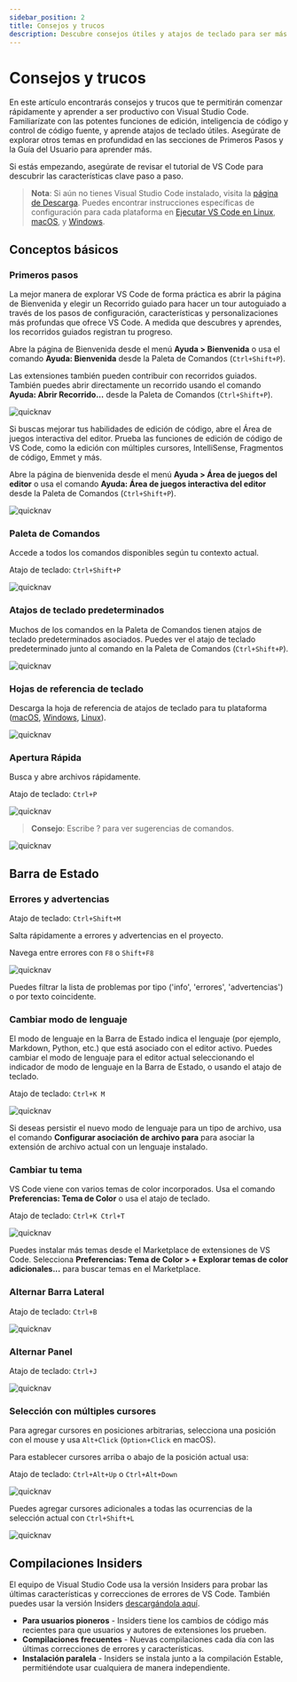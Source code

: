 ```yaml
---
sidebar_position: 2
title: Consejos y trucos
description: Descubre consejos útiles y atajos de teclado para ser más productivo con Visual Studio Code
---
```


# Consejos y trucos

En este artículo encontrarás consejos y trucos que te permitirán comenzar rápidamente y aprender a ser productivo con Visual Studio Code. Familiarízate con las potentes funciones de edición, inteligencia de código y control de código fuente, y aprende atajos de teclado útiles. Asegúrate de explorar otros temas en profundidad en las secciones de Primeros Pasos y la Guía del Usuario para aprender más.

Si estás empezando, asegúrate de revisar el tutorial de VS Code para descubrir las características clave paso a paso.

> **Nota**: Si aún no tienes Visual Studio Code instalado, visita la [página de Descarga](https://code.visualstudio.com/download). Puedes encontrar instrucciones específicas de configuración para cada plataforma en [Ejecutar VS Code en Linux](https://code.visualstudio.com/docs/setup/linux), [macOS](https://code.visualstudio.com/docs/setup/mac), y [Windows](https://code.visualstudio.com/docs/setup/windows).

## Conceptos básicos

### Primeros pasos

La mejor manera de explorar VS Code de forma práctica es abrir la página de Bienvenida y elegir un Recorrido guiado para hacer un tour autoguiado a través de los pasos de configuración, características y personalizaciones más profundas que ofrece VS Code. A medida que descubres y aprendes, los recorridos guiados registran tu progreso.

Abre la página de Bienvenida desde el menú **Ayuda > Bienvenida** o usa el comando **Ayuda: Bienvenida** desde la Paleta de Comandos (`Ctrl+Shift+P`).

Las extensiones también pueden contribuir con recorridos guiados. También puedes abrir directamente un recorrido usando el comando **Ayuda: Abrir Recorrido...** desde la Paleta de Comandos (`Ctrl+Shift+P`).

![quicknav](/img/get-started/tips/bienvenida.png)

Si buscas mejorar tus habilidades de edición de código, abre el Área de juegos interactiva del editor. Prueba las funciones de edición de código de VS Code, como la edición con múltiples cursores, IntelliSense, Fragmentos de código, Emmet y más.

Abre la página de bienvenida desde el menú **Ayuda > Área de juegos del editor** o usa el comando **Ayuda: Área de juegos interactiva del editor** desde la Paleta de Comandos (`Ctrl+Shift+P`).

![quicknav](/img/get-started/tips/bienvenida2.png)

### Paleta de Comandos

Accede a todos los comandos disponibles según tu contexto actual.

Atajo de teclado: `Ctrl+Shift+P`

![quicknav](/img/get-started/tips/paleta.gif)

### Atajos de teclado predeterminados

Muchos de los comandos en la Paleta de Comandos tienen atajos de teclado predeterminados asociados. Puedes ver el atajo de teclado predeterminado junto al comando en la Paleta de Comandos (`Ctrl+Shift+P`).

![quicknav](/img/get-started/tips/keyboard.png)

### Hojas de referencia de teclado

Descarga la hoja de referencia de atajos de teclado para tu plataforma ([macOS](https://go.microsoft.com/fwlink/?linkid=832143), [Windows](https://go.microsoft.com/fwlink/?linkid=832145), [Linux](https://go.microsoft.com/fwlink/?linkid=832144)).

![quicknav](/img/get-started/tips/sheet.png)

### Apertura Rápida

Busca y abre archivos rápidamente.

Atajo de teclado: `Ctrl+P`

![quicknav](/img/get-started/tips/open.gif)

> **Consejo**: Escribe ? para ver sugerencias de comandos.

![quicknav](/img/get-started/tips/sugerencia.png)

## Barra de Estado

### Errores y advertencias

Atajo de teclado: `Ctrl+Shift+M`

Salta rápidamente a errores y advertencias en el proyecto.

Navega entre errores con `F8` o `Shift+F8`

![quicknav](/img/get-started/tips/error.gif)

Puedes filtrar la lista de problemas por tipo ('info', 'errores', 'advertencias') o por texto coincidente.

### Cambiar modo de lenguaje

El modo de lenguaje en la Barra de Estado indica el lenguaje (por ejemplo, Markdown, Python, etc.) que está asociado con el editor activo. Puedes cambiar el modo de lenguaje para el editor actual seleccionando el indicador de modo de lenguaje en la Barra de Estado, o usando el atajo de teclado.

Atajo de teclado: `Ctrl+K M`

![quicknav](/img/get-started/tips/language.gif)

Si deseas persistir el nuevo modo de lenguaje para un tipo de archivo, usa el comando **Configurar asociación de archivo para** para asociar la extensión de archivo actual con un lenguaje instalado.

### Cambiar tu tema

VS Code viene con varios temas de color incorporados. Usa el comando **Preferencias: Tema de Color** o usa el atajo de teclado.

Atajo de teclado: `Ctrl+K Ctrl+T`

![quicknav](/img/get-started/tips/theme.gif)

Puedes instalar más temas desde el Marketplace de extensiones de VS Code. Selecciona **Preferencias: Tema de Color > + Explorar temas de color adicionales...** para buscar temas en el Marketplace.

### Alternar Barra Lateral

Atajo de teclado: `Ctrl+B`

![quicknav](/img/get-started/tips/bar1.gif)

### Alternar Panel

Atajo de teclado: `Ctrl+J`

![quicknav](/img/get-started/tips/bar2.gif)

### Selección con múltiples cursores

Para agregar cursores en posiciones arbitrarias, selecciona una posición con el mouse y usa `Alt+Click` (`Option+Click` en macOS).

Para establecer cursores arriba o abajo de la posición actual usa:

Atajo de teclado: `Ctrl+Alt+Up` o `Ctrl+Alt+Down`

![quicknav](/img/get-started/tips/cursor1.gif)

Puedes agregar cursores adicionales a todas las ocurrencias de la selección actual con `Ctrl+Shift+L`

![quicknav](/img/get-started/tips/cursor2.gif)

## Compilaciones Insiders

El equipo de Visual Studio Code usa la versión Insiders para probar las últimas características y correcciones de errores de VS Code. También puedes usar la versión Insiders [descargándola aquí](https://code.visualstudio.com/insiders).

- **Para usuarios pioneros** - Insiders tiene los cambios de código más recientes para que usuarios y autores de extensiones los prueben.
- **Compilaciones frecuentes** - Nuevas compilaciones cada día con las últimas correcciones de errores y características.
- **Instalación paralela** - Insiders se instala junto a la compilación Estable, permitiéndote usar cualquiera de manera independiente.